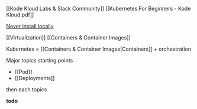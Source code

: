 [[Kode Kloud Labs & Slack Community]]
[[Kubernetes For Beginners - Kode Kloud.pdf]]


[Never install locally](https://www.youtube.com/watch?v=J0NuOlA2xDc&ab_channel=Coderized)


[[Virtualization]]
[[Containers & Container Images]]


Kubernetes = [[Containers & Container Images|Containers]] + orchestration


Major topics starting points

- [[Pod]]
- [[Deployments]]


then each topics

**todo**